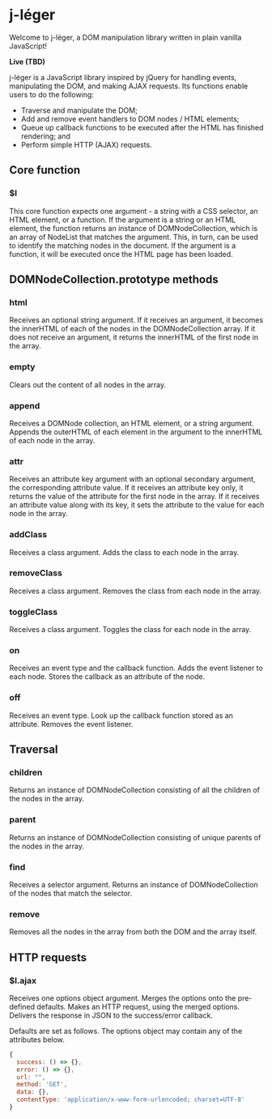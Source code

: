 # j-léger
Welcome to j-léger, a DOM manipulation library written in plain vanilla JavaScript!

**Live (TBD)**

j-léger is a JavaScript library inspired by jQuery for handling events, manipulating the DOM, and making AJAX requests. Its functions enable users to do the following:

* Traverse and manipulate the DOM;
* Add and remove event handlers to DOM nodes / HTML elements;
* Queue up callback functions to be executed after the HTML has finished rendering; and
* Perform simple HTTP (AJAX) requests.

## Core function

### $l
This core function expects one argument - a string with a CSS selector, an HTML element, or a function.
If the argument is a string or an HTML element, the function returns an instance of DOMNodeCollection, which is an array of NodeList that matches the argument. This, in turn, can be used to identify the matching nodes in the document.
If the argument is a function, it will be executed once the HTML page has been loaded.

## DOMNodeCollection.prototype methods

### html
Receives an optional string argument.
If it receives an argument, it becomes the innerHTML of each of the nodes in the DOMNodeCollection array. If it does not receive an argument, it returns the innerHTML of the first node in the array.

### empty
Clears out the content of all nodes in the array.

### append
Receives a DOMNode collection, an HTML element, or a string argument. Appends the outerHTML of each element in the argument to the innerHTML of each node in the array.

### attr
Receives an attribute key argument with an optional secondary argument, the corresponding attribute value.
If it receives an attribute key only, it returns the value of the attribute for the first node in the array. If it receives an attribute value along with its key, it sets the attribute to the value for each node in the array.

### addClass
Receives a class argument. Adds the class to each node in the array.

### removeClass
Receives a class argument. Removes the class from each node in the array.

### toggleClass
Receives a class argument. Toggles the class for each node in the array.

### on
Receives an event type and the callback function. Adds the event listener to each node. Stores the callback as an attribute of the node.

### off
Receives an event type. Look up the callback function stored as an attribute. Removes the event listener.

## Traversal

### children
Returns an instance of DOMNodeCollection consisting of all the children of the nodes in the array.

### parent
Returns an instance of DOMNodeCollection consisting of unique parents of the nodes in the array.

### find
Receives a selector argument. Returns an instance of DOMNodeCollection of the nodes that match the selector.

### remove
Removes all the nodes in the array from both the DOM and the array itself.

## HTTP requests

### $l.ajax
Receives one options object argument. Merges the options onto the pre-defined defaults. Makes an HTTP request, using the merged options. Delivers the response in JSON to the success/error callback.

Defaults are set as follows. The options object may contain any of the attributes below.

```javascript
{
  success: () => {},       
  error: () => {},      
  url: "",      
  method: 'GET',     
  data: {},       
  contentType: 'application/x-www-form-urlencoded; charset=UTF-8'      
}
```
